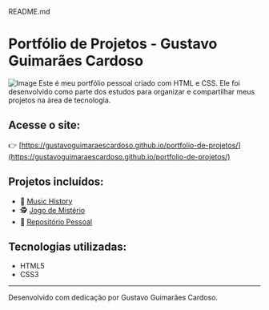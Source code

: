 README.md

# Portfólio de Projetos - Gustavo Guimarães Cardoso
![Image](https://github.com/user-attachments/assets/689e2675-30ef-4953-8f66-8b5a4cf0e901)
Este é meu portfólio pessoal criado com HTML e CSS. Ele foi desenvolvido como parte dos estudos para organizar e compartilhar meus projetos na área de tecnologia.

## Acesse o site:

👉 [https://gustavoguimaraescardoso.github.io/portfolio-de-projetos/](https://gustavoguimaraescardoso.github.io/portfolio-de-projetos/)

## Projetos incluídos:

- 🎵 [Music History](https://github.com/GustavoGuimaraesCardoso/Music-History)  
- 🕵️ [Jogo de Mistério](https://github.com/GustavoGuimaraesCardoso/Jogo-de-mist-rio)  
- 👤 [Repositório Pessoal](https://github.com/GustavoGuimaraesCardoso/GustavoGuimaraesCardoso)

## Tecnologias utilizadas:

- HTML5
- CSS3

---

Desenvolvido com dedicação por Gustavo Guimarães Cardoso.

